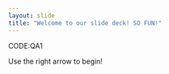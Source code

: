 ```yaml
---
layout: slide
title: "Welcome to our slide deck! SO FUN!"
---
```

CODE:QA1

Use the right arrow to begin!
